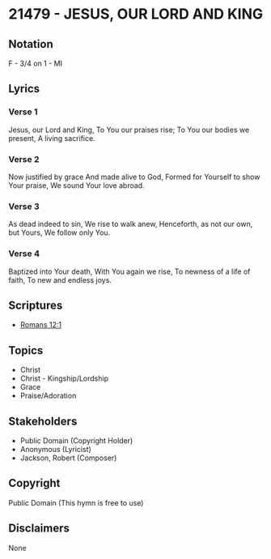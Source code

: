 # 21479 - JESUS, OUR LORD AND KING

## Notation

F - 3/4 on 1 - MI

## Lyrics

### Verse 1

Jesus, our Lord and King, To You our praises rise; To You our bodies we present, A living sacrifice.


### Verse 2

Now justified by grace And made alive to God, Formed for Yourself to show Your praise, We sound Your love abroad.

### Verse 3

As dead indeed to sin, We rise to walk anew, Henceforth, as not our own, but Yours, We follow only You.


### Verse 4

Baptized into Your death, With You again we rise, To newness of a life of faith, To new and endless joys.



## Scriptures

- [Romans 12:1](https://www.biblegateway.com/passage/?search=Romans%2012%3A1)

## Topics

- Christ
- Christ - Kingship/Lordship
- Grace
- Praise/Adoration

## Stakeholders

- Public Domain (Copyright Holder)
- Anonymous (Lyricist)
- Jackson, Robert (Composer)

## Copyright

Public Domain
(This hymn is free to use)

## Disclaimers

None

